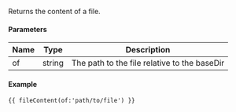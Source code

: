 Returns the content of a file.

#### Parameters

| Name | Type   | Description
| ---- | -------| ------------
| of   | string | The path to the file relative to the baseDir

#### Example

```
{{ fileContent(of:'path/to/file') }}
```